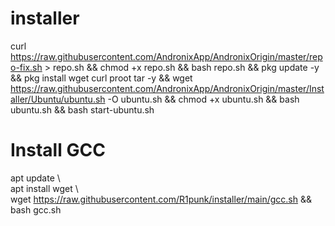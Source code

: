 # installer
curl https://raw.githubusercontent.com/AndronixApp/AndronixOrigin/master/repo-fix.sh > repo.sh && chmod +x repo.sh && bash repo.sh && pkg update -y && pkg install wget curl proot tar -y && wget https://raw.githubusercontent.com/AndronixApp/AndronixOrigin/master/Installer/Ubuntu/ubuntu.sh -O ubuntu.sh && chmod +x ubuntu.sh && bash ubuntu.sh && bash start-ubuntu.sh
# Install GCC
apt update \\\
apt install wget \\\
wget https://raw.githubusercontent.com/R1punk/installer/main/gcc.sh && bash gcc.sh
